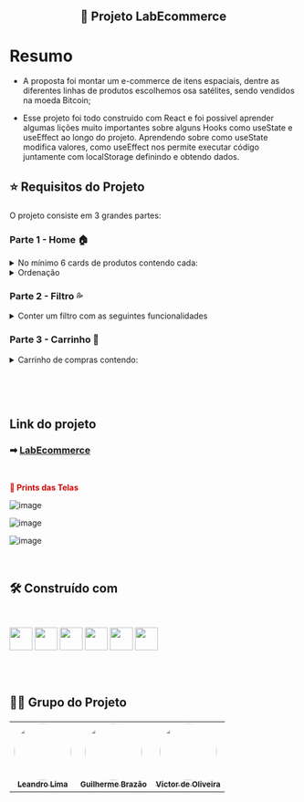<h2 align="center">
    <br>
    <p align="center" style="font-weight: bold;"> 🚀 Projeto LabEcommerce
<p>
</h2>

<h1>Resumo</h1>

- A proposta foi montar um e-commerce de itens espaciais, dentre as diferentes linhas de produtos escolhemos osa satélites, sendo vendidos na moeda Bitcoin;
 
- Esse projeto foi todo construido com React e foi possivel aprender algumas lições muito importantes sobre alguns Hooks como useState e useEffect ao longo do projeto. Aprendendo sobre como useState modifica valores, como useEffect nos permite executar código juntamente com localStorage definindo e obtendo dados.

<h2>
    <p style="font-weight: bold;">⭐ Requisitos do Projeto</p>
</h2>

O projeto consiste em 3 grandes partes:

### Parte 1 - Home 🏠
<details> 
<summary>No mínimo 6 cards de produtos contendo cada:</summary>

- Imagem do produto

- Nome do produto

- Valor do produto

- Botão que permita adicioná-los ao carrinho

- Mostrar todos os produtos
</details>
<details>
<summary>Ordenação</summary>

- Possibilidade de ordenar todos os produtos por ordem crescente

- Possibilidade de ordenar todos os produtos por ordem decrescente

- Possibilidade de ordenar juntamente com o Filtro
</details>

### Parte 2 - Filtro  💦
<details>
<summary>Conter um filtro com as seguintes funcionalidades</summary>

- Poder Filtrar um produto por valor mínimo

- Poder Filtrar um produto por valor máximo

- Poder Filtrar um produto pelo nome do produto

- Poder Filtrar um produto com os três filtros simultâneos (valor mínimo + valor máximo + nome do produto )
</details>

### Parte 3 -  Carrinho  🛒
<details>
<summary>Carrinho de compras contendo:</summary>
    
- Todos os produtos que foram comprados

- A quantidade de cada produto comprado

- Possibilidade de Remover o produto

- Mostrar o valor total dos produtos corretamente

- Possibilidade de salvar os valores das compras, mesmo quando recarrega a página
</details>
<br/>


<h2>
    <br>
    <p style="font-weight: bold;"> Link do projeto</p>
</h2>

 ### ➡  [LabEcommerce](http://roomy-spiders.surge.sh)

 <br>
    <p style="color: #D30404; font-weight: bold;"> 📸 Prints das Telas</p>
</h2>

![image](https://user-images.githubusercontent.com/96210622/204017595-4aa94573-81fd-4ee8-99ff-58722f30d69d.png)

![image](https://user-images.githubusercontent.com/96210622/204017661-35e4d2ef-c737-4eb5-8011-f73985e1c66c.png)

![image](https://user-images.githubusercontent.com/96210622/204017787-49da7318-b697-4095-8b53-a0e156068bb9.png)



<br>

## 🛠️ Construído com
<br>
<p>
<img witdh="40px" height="40px" src="https://raw.githubusercontent.com/styled-components/brand/master/styled-components.png">
<img witdh="40px" height="40px" src="https://upload.wikimedia.org/wikipedia/commons/thumb/a/a7/React-icon.svg/1200px-React-icon.svg.png"> 
<img witdh="40px" height="40px" src="https://user-images.githubusercontent.com/98292838/163856370-844eb1b7-11f6-48cd-abec-21c1da4b38b4.png">
<img witdh="40px" height="40px" src="https://user-images.githubusercontent.com/98292838/163856432-c20873d2-9b31-412e-92e9-a1f6c609b40c.png">
<img witdh="40px" height="40px" src="https://user-images.githubusercontent.com/98292838/163856484-18282144-9061-42ee-9691-66c6454b362f.png">
<img witdh="40px" height="40px" src="https://user-images.githubusercontent.com/98292838/163856535-00dbc8fe-e415-4fa3-8d81-50975fb8839c.png">
</p>

<h2>
    <br>
    <p style="font-weight: bold;">👨‍💻 Grupo do Projeto</p>
</h2>

<table>
  <tr>
       <td align="center"><a href="https://github.com/leeoliima"><img style="border-radius: 50%;" src="https://avatars.githubusercontent.com/u/96210622?v=4" width="100px;" alt=""/><br /><sub><b>Leandro Lima</b></sub></a><br /></td> 
    <td align="center"><a href="https://github.com/brazaoo"><img style="border-radius: 50%;" src="https://avatars.githubusercontent.com/u/102330950?v=4" width="100px;" alt=""/><br /><sub><b>Guilherme Brazão</b></sub></a><br /></td>
     <td align="center"><a href="https://github.com/vmotta95"><img style="border-radius: 50%;" src="https://avatars.githubusercontent.com/u/102388553?v=4" width="100px;" alt=""/><br /><sub><b>Victor de Oliveira</b></sub></a><br /></td> 
   
  </tr>
</table>
